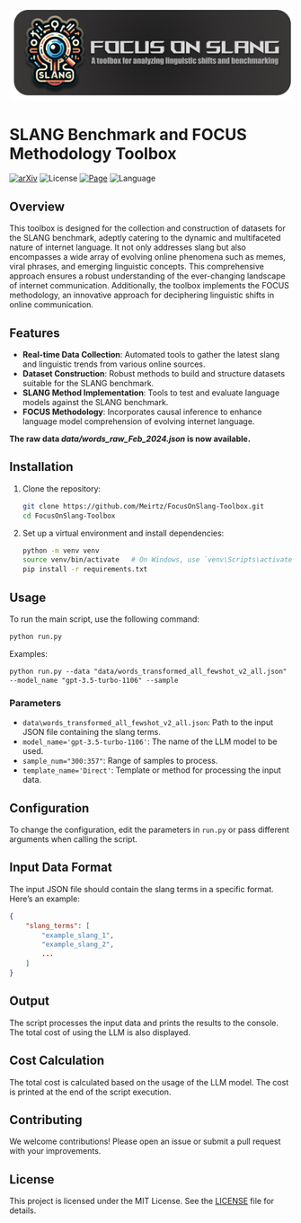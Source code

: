 

![logo](logo.png)

# SLANG Benchmark and FOCUS Methodology Toolbox

[![arXiv](https://img.shields.io/badge/arXiv-2401.12585-f9f107.svg)](https://arxiv.org/abs/2401.12585)
![License](https://img.shields.io/badge/License-MIT-red)
[![Page](https://img.shields.io/badge/Project%20Website-ADD8E6)](https://focus-on-slang.meirtz.com/)
![Language](https://img.shields.io/badge/🐍%20Python%20-8A2BE2)

## Overview
This toolbox is designed for the collection and construction of datasets for the SLANG benchmark, adeptly catering to the dynamic and multifaceted nature of internet language. It not only addresses slang but also encompasses a wide array of evolving online phenomena such as memes, viral phrases, and emerging linguistic concepts. This comprehensive approach ensures a robust understanding of the ever-changing landscape of internet communication. Additionally, the toolbox implements the FOCUS methodology, an innovative approach for deciphering linguistic shifts in online communication.

## Features
- **Real-time Data Collection**: Automated tools to gather the latest slang and linguistic trends from various online sources.
- **Dataset Construction**: Robust methods to build and structure datasets suitable for the SLANG benchmark.
- **SLANG Method Implementation**: Tools to test and evaluate language models against the SLANG benchmark.
- **FOCUS Methodology**: Incorporates causal inference to enhance language model comprehension of evolving internet language.

**The raw data *data/words_raw_Feb_2024.json* is now available.**

## Installation

1. Clone the repository:
    ```bash
    git clone https://github.com/Meirtz/FocusOnSlang-Toolbox.git
    cd FocusOnSlang-Toolbox
    ```

2. Set up a virtual environment and install dependencies:
    ```bash
    python -m venv venv
    source venv/bin/activate   # On Windows, use `venv\Scripts\activate`
    pip install -r requirements.txt
    ```

    

## Usage

To run the main script, use the following command:

```bash
python run.py
```

Examples:
```
python run.py --data "data/words_transformed_all_fewshot_v2_all.json" --model_name "gpt-3.5-turbo-1106" --sample
```


### Parameters

- `data\words_transformed_all_fewshot_v2_all.json`: Path to the input JSON file containing the slang terms.
- `model_name='gpt-3.5-turbo-1106'`: The name of the LLM model to be used.
- `sample_num="300:357"`: Range of samples to process.
- `template_name='Direct'`: Template or method for processing the input data.

## Configuration

To change the configuration, edit the parameters in `run.py` or pass different arguments when calling the script.

## Input Data Format

The input JSON file should contain the slang terms in a specific format. Here’s an example:

```json
{
    "slang_terms": [
        "example_slang_1",
        "example_slang_2",
        ...
    ]
}
```

## Output

The script processes the input data and prints the results to the console. The total cost of using the LLM is also displayed.

## Cost Calculation

The total cost is calculated based on the usage of the LLM model. The cost is printed at the end of the script execution.


## Contributing

We welcome contributions! Please open an issue or submit a pull request with your improvements.

## License

This project is licensed under the MIT License. See the [LICENSE](LICENSE) file for details.

 
